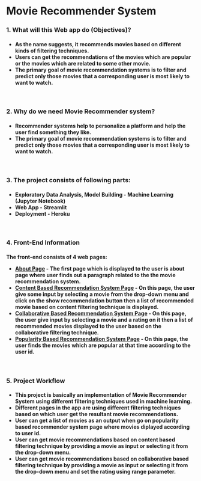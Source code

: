 <h1>Movie Recommender System</h1> 

<h3>1. What will this Web app do (Objectives)?</h3>
<h4><ul><li>As the name suggests, it recommends movies based on different kinds of filtering techniques.
<li>Users can get the recommendations of the movies which are popular or the movies which are related to some other movie.
<li>The primary goal of movie recommendation systems is to filter and predict only those movies that a corresponding user is most likely to want to watch.</ul></h4><br>

<h3>2. Why do we need Movie Recommender system?</h3>
<h4><ul><li>Recommender systems help to personalize a platform and help the user find something they like.
<li>The primary goal of movie recommendation systems is to filter and predict only those movies that a corresponding user is most likely to want to watch.</ul></h4>
<br>

<h3>3. The project consists of following parts:</h3>
<h4><ul><li>Exploratory Data Analysis, Model Building -  Machine Learning  (Jupyter Notebook)
<li>Web App - Streamlit
<li>Deployment - Heroku</ul></h4>
<br>

<h3>4. Front-End Information</h3>
<h4>The front-end consists of 4 web pages:
<ul><li><u>About Page</u> - The first page which is displayed to the user is about page where user finds out a paragraph related to the the movie recommendation system.
<li><u>Content Based Recommendation System Page</u> - On this page, the user give some input by selecting a movie from the drop-down menu and click on the show recommendation button then a list of recommended movie based on content filtering technique is displayed.
<li><u>Collaborative Based Recommendation System Page</u> - On this page, the user give input by selecting a movie and a rating on it then a list of recommended movies displayed to the user based on the collaborative filtering technique. 
<li><u>Popularity Based Recommendation System Page</u> - On this page, the user finds the movies which are popular at that time according to the user id.</ul></h4>
<br>

<h3>5. Project Workflow</h3>
<h4><ul><li>This project is basically an implementation of Movie Recommender System using different filtering techniques used in machine learning.
<li>Different pages in the app are using different filtering techniques based on which user get the resultant movie recommendations.
<li>User can get a list of movies as an output when go on popularity based recommender system page where movies diplayed according to user id.
<li>User can get movie recommendations based on content based filtering technique by providing a movie as input or selecting it from the drop-down menu.
<li>User can get movie recommendations based on collaborative based filtering technique by providing a movie as input or selecting it from the drop-down menu and set the rating using range parameter.</ul></h4>
